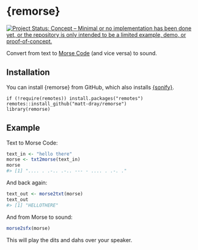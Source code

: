 
<!-- README.md is generated from README.Rmd. Please edit that file -->

# {remorse}

<!-- badges: start -->

[![Project Status: Concept – Minimal or no implementation has been done
yet, or the repository is only intended to be a limited example, demo,
or
proof-of-concept.](https://www.repostatus.org/badges/latest/concept.svg)](https://www.repostatus.org/#concept)
<!-- badges: end -->

Convert from text to [Morse
Code](https://en.wikipedia.org/wiki/Morse_code) (and vice versa) to
sound.

## Installation

You can install {remorse} from GitHub, which also installs
[{sonify}](https://CRAN.R-project.org/package=sonify).

```
if (!require(remotes)) install.packages("remotes")
remotes::install_github("matt-dray/remorse")
library(remorse)
```

## Example

Text to Morse Code:

``` r
text_in <- "hello there"
morse <- txt2morse(text_in)
morse
#> [1] ".... . .-.. .-.. --- - .... . .-. ."
```

And back again:

``` r
text_out <- morse2txt(morse)
text_out
#> [1] "HELLOTHERE"
```

And from Morse to sound:

``` r
morse2sfx(morse)
```

This will play the dits and dahs over your speaker.
